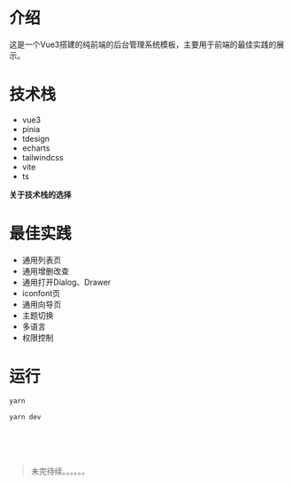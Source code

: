 # 介绍
这是一个Vue3搭建的纯前端的后台管理系统模板，主要用于前端的最佳实践的展示。

# 技术栈
- vue3
- pinia
- tdesign
- echarts
- tailwindcss
- vite
- ts

**关于技术栈的选择**

# 最佳实践
- 通用列表页
- 通用增删改查
- 通用打开Dialog、Drawer
- iconfont页
- 通用向导页
- 主题切换
- 多语言
- 权限控制

# 运行

```bash
yarn

yarn dev
```

<br>
<br>
<br>

> 未完待续。。。。。。